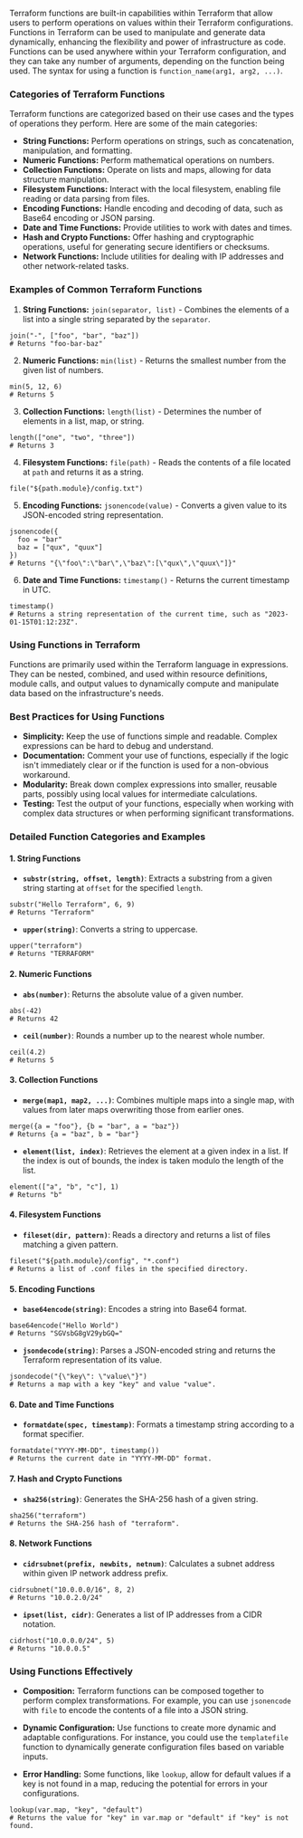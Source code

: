 Terraform functions are built-in capabilities within Terraform that allow users to perform operations on values within their Terraform configurations. Functions in Terraform can be used to manipulate and generate data dynamically, enhancing the flexibility and power of infrastructure as code. Functions can be used anywhere within your Terraform configuration, and they can take any number of arguments, depending on the function being used. The syntax for using a function is `function_name(arg1, arg2, ...)`. 

### Categories of Terraform Functions

Terraform functions are categorized based on their use cases and the types of operations they perform. Here are some of the main categories:

- **String Functions:** Perform operations on strings, such as concatenation, manipulation, and formatting.
- **Numeric Functions:** Perform mathematical operations on numbers.
- **Collection Functions:** Operate on lists and maps, allowing for data structure manipulation.
- **Filesystem Functions:** Interact with the local filesystem, enabling file reading or data parsing from files.
- **Encoding Functions:** Handle encoding and decoding of data, such as Base64 encoding or JSON parsing.
- **Date and Time Functions:** Provide utilities to work with dates and times.
- **Hash and Crypto Functions:** Offer hashing and cryptographic operations, useful for generating secure identifiers or checksums.
- **Network Functions:** Include utilities for dealing with IP addresses and other network-related tasks.

### Examples of Common Terraform Functions

1. **String Functions:** `join(separator, list)` - Combines the elements of a list into a single string separated by the `separator`.

```hcl
join("-", ["foo", "bar", "baz"])
# Returns "foo-bar-baz"
```

2. **Numeric Functions:** `min(list)` - Returns the smallest number from the given list of numbers.

```hcl
min(5, 12, 6)
# Returns 5
```

3. **Collection Functions:** `length(list)` - Determines the number of elements in a list, map, or string.

```hcl
length(["one", "two", "three"])
# Returns 3
```

4. **Filesystem Functions:** `file(path)` - Reads the contents of a file located at `path` and returns it as a string.

```hcl
file("${path.module}/config.txt")
```

5. **Encoding Functions:** `jsonencode(value)` - Converts a given value to its JSON-encoded string representation.

```hcl
jsonencode({
  foo = "bar"
  baz = ["qux", "quux"]
})
# Returns "{\"foo\":\"bar\",\"baz\":[\"qux\",\"quux\"]}"
```

6. **Date and Time Functions:** `timestamp()` - Returns the current timestamp in UTC.

```hcl
timestamp()
# Returns a string representation of the current time, such as "2023-01-15T01:12:23Z".
```

### Using Functions in Terraform

Functions are primarily used within the Terraform language in expressions. They can be nested, combined, and used within resource definitions, module calls, and output values to dynamically compute and manipulate data based on the infrastructure's needs.

### Best Practices for Using Functions

- **Simplicity:** Keep the use of functions simple and readable. Complex expressions can be hard to debug and understand.
- **Documentation:** Comment your use of functions, especially if the logic isn't immediately clear or if the function is used for a non-obvious workaround.
- **Modularity:** Break down complex expressions into smaller, reusable parts, possibly using local values for intermediate calculations.
- **Testing:** Test the output of your functions, especially when working with complex data structures or when performing significant transformations.

### Detailed Function Categories and Examples

#### 1. **String Functions**

- **`substr(string, offset, length)`**: Extracts a substring from a given string starting at `offset` for the specified `length`.
  
```hcl
substr("Hello Terraform", 6, 9)
# Returns "Terraform"
```

- **`upper(string)`**: Converts a string to uppercase.

```hcl
upper("terraform")
# Returns "TERRAFORM"
```

#### 2. **Numeric Functions**

- **`abs(number)`**: Returns the absolute value of a given number.

```hcl
abs(-42)
# Returns 42
```

- **`ceil(number)`**: Rounds a number up to the nearest whole number.

```hcl
ceil(4.2)
# Returns 5
```

#### 3. **Collection Functions**

- **`merge(map1, map2, ...)`**: Combines multiple maps into a single map, with values from later maps overwriting those from earlier ones.

```hcl
merge({a = "foo"}, {b = "bar", a = "baz"})
# Returns {a = "baz", b = "bar"}
```

- **`element(list, index)`**: Retrieves the element at a given index in a list. If the index is out of bounds, the index is taken modulo the length of the list.

```hcl
element(["a", "b", "c"], 1)
# Returns "b"
```

#### 4. **Filesystem Functions**

- **`fileset(dir, pattern)`**: Reads a directory and returns a list of files matching a given pattern.

```hcl
fileset("${path.module}/config", "*.conf")
# Returns a list of .conf files in the specified directory.
```

#### 5. **Encoding Functions**

- **`base64encode(string)`**: Encodes a string into Base64 format.

```hcl
base64encode("Hello World")
# Returns "SGVsbG8gV29ybGQ="
```

- **`jsondecode(string)`**: Parses a JSON-encoded string and returns the Terraform representation of its value.

```hcl
jsondecode("{\"key\": \"value\"}")
# Returns a map with a key "key" and value "value".
```

#### 6. **Date and Time Functions**

- **`formatdate(spec, timestamp)`**: Formats a timestamp string according to a format specifier.

```hcl
formatdate("YYYY-MM-DD", timestamp())
# Returns the current date in "YYYY-MM-DD" format.
```

#### 7. **Hash and Crypto Functions**

- **`sha256(string)`**: Generates the SHA-256 hash of a given string.

```hcl
sha256("terraform")
# Returns the SHA-256 hash of "terraform".
```

#### 8. **Network Functions**

- **`cidrsubnet(prefix, newbits, netnum)`**: Calculates a subnet address within given IP network address prefix.

```hcl
cidrsubnet("10.0.0.0/16", 8, 2)
# Returns "10.0.2.0/24"
```

- **`ipset(list, cidr)`**: Generates a list of IP addresses from a CIDR notation.

```hcl
cidrhost("10.0.0.0/24", 5)
# Returns "10.0.0.5"
```

### Using Functions Effectively

- **Composition:** Terraform functions can be composed together to perform complex transformations. For example, you can use `jsonencode` with `file` to encode the contents of a file into a JSON string.

- **Dynamic Configuration:** Use functions to create more dynamic and adaptable configurations. For instance, you could use the `templatefile` function to dynamically generate configuration files based on variable inputs.

- **Error Handling:** Some functions, like `lookup`, allow for default values if a key is not found in a map, reducing the potential for errors in your configurations.

```hcl
lookup(var.map, "key", "default")
# Returns the value for "key" in var.map or "default" if "key" is not found.
```
